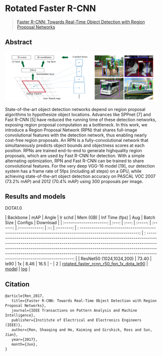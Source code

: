 # Rotated Faster R-CNN

> [Faster R-CNN: Towards Real-Time Object Detection with Region Proposal Networks](https://papers.nips.cc/paper/2015/file/14bfa6bb14875e45bba028a21ed38046-Paper.pdf)

<!-- [ALGORITHM] -->

## Abstract

<div align=center>
<img src="https://raw.githubusercontent.com/zytx121/image-host/main/imgs/faster_rcnn.png" width="800"/>
</div>

State-of-the-art object detection networks depend on region proposal algorithms to hypothesize object locations.
Advances like SPPnet \[7\] and Fast R-CNN \[5\] have reduced the running time of these detection networks, exposing
region proposal computation as a bottleneck. In this work, we introduce a Region Proposal Network (RPN) that shares
full-image convolutional features with the detection network, thus enabling nearly cost-free region proposals. An RPN is
a fully-convolutional network that simultaneously predicts object bounds and objectness scores at each position. RPNs
are trained end-to-end to generate highquality region proposals, which are used by Fast R-CNN for detection. With a
simple alternating optimization, RPN and Fast R-CNN can be trained to share convolutional features. For the very deep
VGG-16 model \[19\], our detection system has a frame rate of 5fps (including all steps) on a GPU, while achieving
state-of-the-art object detection accuracy on PASCAL VOC 2007 (73.2% mAP) and 2012 (70.4% mAP) using 300 proposals per
image.

## Results and models

DOTA1.0

| Backbone | mAP | Angle | lr schd | Mem (GB) | Inf Time (fps) | Aug | Batch Size | Configs | Download |
| :----------------------: | :---: | :---: | :-----: | :------: | :------------: | :-: | :--------: | :
------------------------------------------------------------------------------------------------------------: | :
----------------------------------------------------------------------------------------------------------------------------------------------------------------------------------------------------------------------------------------------------------------------------------------------------------------------------------------------------------------:
|
| ResNet50 (1024,1024,200) | 73.40 | le90 | 1x | 8.46 | 16.5 | - | 2
| [rotated_faster_rcnn_r50_fpn_1x_dota_le90](../rotated_faster_rcnn/rotated_faster_rcnn_r50_fpn_1x_dota_le90.py)
| [model](https://download.openmmlab.com/mmrotate/v0.1.0/rotated_faster_rcnn/rotated_faster_rcnn_r50_fpn_1x_dota_le90/rotated_faster_rcnn_r50_fpn_1x_dota_le90-0393aa5c.pth)
\| [log](https://download.openmmlab.com/mmrotate/v0.1.0/rotated_faster_rcnn/rotated_faster_rcnn_r50_fpn_1x_dota_le90/rotated_faster_rcnn_r50_fpn_1x_dota_le90_20220131_082156.log.json)
|

## Citation

```
@article{Ren_2017,
   title={Faster R-CNN: Towards Real-Time Object Detection with Region Proposal Networks},
   journal={IEEE Transactions on Pattern Analysis and Machine Intelligence},
   publisher={Institute of Electrical and Electronics Engineers (IEEE)},
   author={Ren, Shaoqing and He, Kaiming and Girshick, Ross and Sun, Jian},
   year={2017},
   month={Jun},
}
```
